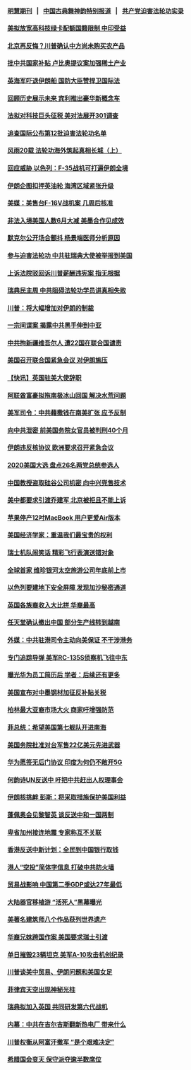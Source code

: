 #### [明慧期刊](https://github.com/gfw-breaker/mh-qikan) &nbsp;&nbsp;|&nbsp;&nbsp; [中国古典舞神韵特别报道](https://github.com/gfw-breaker/mh-news/blob/master/shenyun.md?t=07112037) &nbsp;&nbsp;|&nbsp;&nbsp; [共产党迫害法轮功实录](https://github.com/gfw-breaker/mh-news/blob/master/README.md?t=07112037)  

#### [美拟放宽高科技绿卡配额国籍限制 中印受益](../pages/nsc418/n11378695.md?t=07112037) 

#### [北京再反悔？川普确认中方尚未购买农产品](../pages/nsc418/n11378832.md?t=07112037) 

#### [批中共国家补贴 卢比奥提议案加强稀土产业](../pages/nsc418/n11378554.md?t=07112037) 

#### [英海军吓退伊朗船 国防大臣赞捍卫国际法](../pages/nsc418/n11378652.md?t=07112037) 

#### [回顾历史展示未来 宾利推出豪华新概念车](../pages/nsc418/n11378412.md?t=07112037) 

#### [法拟对科技巨头征税 美对法展开301调查](../pages/nsc418/n11378215.md?t=07112037) 

#### [追查国际公布第12批迫害法轮功名单](../pages/nsc418/n11378273.md?t=07112037) 

#### [风雨20载 法轮功海外筑起真相长城（上）](../pages/nsc418/n11362257.md?t=07112037) 

#### [回应威胁 以色列：F-35战机可打遍伊朗全境](../pages/nsc418/n11378082.md?t=07112037) 

#### [伊朗企图扣押英油轮 海湾区域紧张升级](../pages/nsc418/n11377851.md?t=07112037) 

#### [美媒：美售台F-16V战机案 几周后核准](../pages/nsc418/n11377771.md?t=07112037) 

#### [非法入境美国人数6月大减 美墨合作见成效](../pages/nsc418/n11377308.md?t=07112037) 

#### [默克尔公开场合颤抖 杨景端医师分析原因](../pages/nsc418/n11377100.md?t=07112037) 

#### [参与迫害法轮功 中共驻瑞典大使被举报到美国](../pages/nsc418/n11376727.md?t=07112037) 

#### [上诉法院驳回诉川普薪酬违宪案 指无根据](../pages/nsc418/n11376979.md?t=07112037) 

#### [瑞典民主周 中共阻碍法轮功学员讲真相失败](../pages/nsc418/n11376814.md?t=07112037) 

#### [川普：将大幅增加对伊朗的制裁](../pages/nsc418/n11376633.md?t=07112037) 

#### [一宗间谍案 揭露中共黑手伸到中亚](../pages/nsc418/n11376477.md?t=07112037) 

#### [中共拘新疆维吾尔人 遭22国在联合国谴责](../pages/nsc418/n11376307.md?t=07112037) 

#### [美国召开联合国紧急会议 对伊朗施压](../pages/nsc418/n11376199.md?t=07112037) 

#### [【快讯】英国驻美大使辞职](../pages/nsc418/n11376087.md?t=07112037) 

#### [阿联酋富豪拟拖南极冰山回国 解决水荒问题](../pages/nsc418/n11375742.md?t=07112037) 

#### [美军司令：中共藉撒钱在南美扩张 应予反制](../pages/nsc418/n11375541.md?t=07112037) 

#### [向中共泄密 前美国务院女官员被判刑40个月](../pages/nsc418/n11374763.md?t=07112037) 

#### [伊朗违反核协议 欧洲要求召开紧急会议](../pages/nsc418/n11374980.md?t=07112037) 

#### [2020美国大选 盘点26名两党总统参选人](../pages/nsc418/n11374447.md?t=07112037) 

#### [中国教授盗取硅谷公司机密 向中兴兜售技术](../pages/nsc418/n11374684.md?t=07112037) 

#### [美中都要求引渡乔建军 北京被拒且不能上诉](../pages/nsc418/n11374492.md?t=07112037) 

#### [苹果停产12吋MacBook 用户更爱Air版本](../pages/nsc418/n11374258.md?t=07112037) 

#### [美国经济学家：重温我们最宝贵的权利](../pages/nsc418/n11374224.md?t=07112037) 

#### [瑞士机队闹笑话 精彩飞行表演送错对象](../pages/nsc418/n11374240.md?t=07112037) 

#### [全球首家 维珍银河太空旅游公司年底前上市](../pages/nsc418/n11374098.md?t=07112037) 

#### [以色列要建地下安全屏障 发现加沙秘密通道](../pages/nsc418/n11374020.md?t=07112037) 

#### [英国各族裔收入大比拼  华裔最高](../pages/nsc418/n11374091.md?t=07112037) 

#### [任天堂确认撤出中国 部分生产线转到越南](../pages/nsc418/n11374101.md?t=07112037) 

#### [外媒：中共驻港司令主动向美保证 不干涉港务](../pages/nsc418/n11373673.md?t=07112037) 

#### [专门追踪导弹 美军RC-135S侦察机飞往中东](../pages/nsc418/n11373733.md?t=07112037) 

#### [曝光华为员工简历后 学者：后续还有更多](../pages/nsc418/n11373245.md?t=07112037) 

#### [美国宣布对中墨钢材加征反补贴关税](../pages/nsc418/n11373591.md?t=07112037) 

#### [柏林最大亚裔市场大火 商家吁增强防范](../pages/nsc418/n11373505.md?t=07112037) 

#### [菲总统：希望美国第七舰队开进南海](../pages/nsc418/n11373325.md?t=07112037) 

#### [美国务院批准对台军售22亿美元先进武器](../pages/nsc418/n11372759.md?t=07112037) 

#### [华为愿签无后门协议 印度为何仍不敞开5G](../pages/nsc418/n11372425.md?t=07112037) 

#### [何韵诗UN反送中 吁把中共赶出人权理事会](../pages/nsc418/n11372333.md?t=07112037) 

#### [伊朗核挑衅 彭斯：将采取措施保护美国利益](../pages/nsc418/n11372220.md?t=07112037) 

#### [蓬佩奥会见黎智英 谈反送中和一国两制](../pages/nsc418/n11372426.md?t=07112037) 

#### [卑省加州接连地震 专家称互不关联](../pages/nsc418/n11371137.md?t=07112037) 

#### [香港反送中新计划：全民到中国银行取钱](../pages/nsc418/n11372291.md?t=07112037) 

#### [港人“空投”简体字信息 打破中共防火墙](../pages/nsc418/n11372244.md?t=07112037) 

#### [贸易战影响 中国第二季GDP或达27年最低](../pages/nsc418/n11371967.md?t=07112037) 

#### [大陆器官移植游 “活死人”黑幕曝光](../pages/nsc418/n11371067.md?t=07112037) 

#### [美著名建筑师八个作品获列世界遗产](../pages/nsc418/n11371840.md?t=07112037) 

#### [华裔兄妹跨国作案 美国要求瑞士引渡](../pages/nsc418/n11372061.md?t=07112037) 

#### [单日摧毁23辆坦克 美军A-10攻击机创纪录](../pages/nsc418/n11371647.md?t=07112037) 

#### [川普谈美中贸易、伊朗问题和美国女足](../pages/nsc418/n11371588.md?t=07112037) 

#### [菲律宾天空出现神秘光柱](../pages/nsc418/n11371462.md?t=07112037) 

#### [瑞典拟加入英国 共同研发第六代战机](../pages/nsc418/n11371178.md?t=07112037) 

#### [内幕：中共在吉尔吉斯翻新热电厂 带来什么](../pages/nsc418/n11370560.md?t=07112037) 

#### [川普权衡从阿富汗撤军 “是个艰难决定”](../pages/nsc418/n11370438.md?t=07112037) 

#### [希腊国会变天 保守派夺逾半数席位](../pages/nsc418/n11370413.md?t=07112037) 

